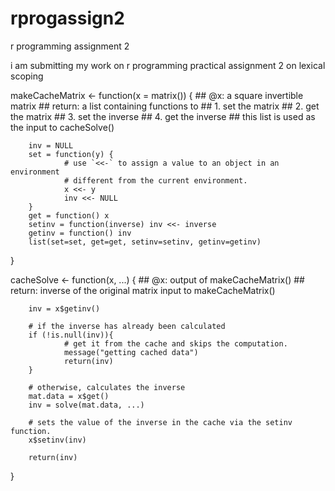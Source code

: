 # rprogassign2
r programming assignment 2

i am submitting my work on r programming practical assignment 2 on lexical scoping




makeCacheMatrix <- function(x = matrix()) {
        ## @x: a square invertible matrix
        ## return: a list containing functions to
        ##              1. set the matrix
        ##              2. get the matrix
        ##              3. set the inverse
        ##              4. get the inverse
        ##         this list is used as the input to cacheSolve()
        
        inv = NULL
        set = function(y) {
                # use `<<-` to assign a value to an object in an environment 
                # different from the current environment. 
                x <<- y
                inv <<- NULL
        }
        get = function() x
        setinv = function(inverse) inv <<- inverse 
        getinv = function() inv
        list(set=set, get=get, setinv=setinv, getinv=getinv)
}

cacheSolve <- function(x, ...) {
        ## @x: output of makeCacheMatrix()
        ## return: inverse of the original matrix input to makeCacheMatrix()
        
        inv = x$getinv()
        
        # if the inverse has already been calculated
        if (!is.null(inv)){
                # get it from the cache and skips the computation. 
                message("getting cached data")
                return(inv)
        }
        
        # otherwise, calculates the inverse 
        mat.data = x$get()
        inv = solve(mat.data, ...)
        
        # sets the value of the inverse in the cache via the setinv function.
        x$setinv(inv)
        
        return(inv)
}
